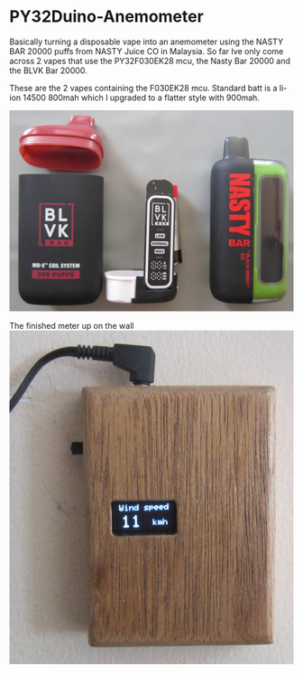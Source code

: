 # PY32Duino-Anemometer

Basically turning a disposable vape into an anemometer using the NASTY BAR 20000 puffs from NASTY Juice CO in Malaysia.
So far Ive only come across 2 vapes that use the PY32F030EK28 mcu, the Nasty Bar 20000 and the BLVK Bar 20000.

These are the 2 vapes containing the F030EK28 mcu.
Standard batt is a li-ion 14500 800mah which I upgraded to a flatter style with 900mah.

<img src="Images/side by side.JPG">

The finished meter up on the wall
<img src="Images/on the wall.JPG">

